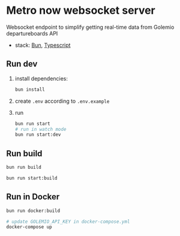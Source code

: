 # Metro now websocket server

Websocket endpoint to simplify getting real-time data from Golemio departureboards API

-   stack: [Bun](https://github.com/oven-sh/bun), [Typescript](https://github.com/microsoft/TypeScript)

## Run dev

1. install dependencies:

    ```bash
    bun install
    ```

2. create `.env` according to `.env.example`

3. run
    ```bash
    bun run start
    # run in watch mode
    bun run start:dev
    ```

## Run build

```bash
bun run build

bun run start:build
```

## Run in Docker

```bash
bun run docker:build

# update GOLEMIO_API_KEY in docker-compose.yml
docker-compose up
```
